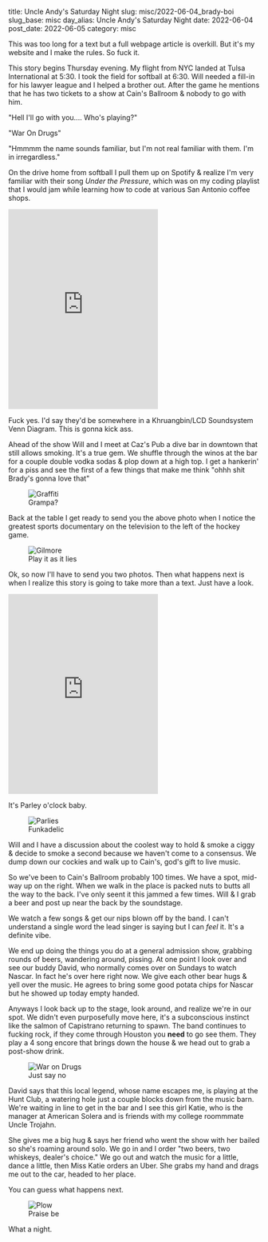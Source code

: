 title: Uncle Andy's Saturday Night
slug: misc/2022-06-04_brady-boi
slug_base: misc
day_alias: Uncle Andy's Saturday Night
date: 2022-06-04
post_date: 2022-06-05
category: misc

This was too long for a text but a full webpage article is overkill. But it's my
website and I make the rules. So fuck it.

This story begins Thursday evening. My flight from NYC landed at Tulsa
International at 5:30. I took the field for softball at 6:30. Will needed a
fill-in for his lawyer league and I helped a brother out. After the game he
mentions that he has two tickets to a show at Cain's Ballroom & nobody to go
with him.

"Hell I'll go with you.... Who's playing?"

"War On Drugs"

"Hmmmm the name sounds familiar, but I'm not real familiar with them. I'm in
irregardless."

On the drive home from softball I pull them up on Spotify & realize I'm very
familiar with their song *Under the Pressure*, which was on my coding playlist
that I would jam while learning how to code at various San Antonio coffee shops.

<iframe class="col-12 video-div" height="400" src="https://www.youtube.com/embed/vkLOg252KRE" title="YouTube video player" frameborder="0" allow="accelerometer; autoplay; clipboard-write; encrypted-media; gyroscope; picture-in-picture" allowfullscreen></iframe>

Fuck yes. I'd say they'd be somewhere in a Khruangbin/LCD Soundsystem Venn
Diagram. This is gonna kick ass.

Ahead of the show Will and I meet at Caz's Pub a dive bar in downtown that still
allows smoking. It's a true gem. We shuffle through the winos at the bar for a
couple double vodka sodas & plop down at a high top. I get a hankerin' for a
piss and see the first of a few things that make me think "ohhh shit Brady's
gonna love that"

<figure class="figure">
  <img class="figure-img img-fluid mt-2 rounded" src="/theme/images/misc/2022-06-04_brady-boi/graffiti.jpeg" alt="Graffiti">
	<figcaption class="figure-caption">Grampa?</figcaption>
</figure>

Back at the table I get ready to send you the above photo when I notice the
greatest sports documentary on the television to the left of the hockey game.

<figure class="figure">
  <img class="figure-img img-fluid mt-2 rounded" src="/theme/images/misc/2022-06-04_brady-boi/gilmore.jpeg" alt="Gilmore">
	<figcaption class="figure-caption">Play it as it lies</figcaption>
</figure>

Ok, so now I'll have to send you two photos. Then what happens next is when I
realize this story is going to take more than a text. Just have a look.

<iframe class="col-12 video-div" height="400" src="https://youtube.com/embed/Q8RV52k_njo" title="YouTube video player" frameborder="0" allow="accelerometer; autoplay; clipboard-write; encrypted-media; gyroscope; picture-in-picture" allowfullscreen></iframe>

It's Parley o'clock baby.

<figure class="figure">
  <img class="figure-img img-fluid mt-2 rounded" src="/theme/images/misc/2022-06-04_brady-boi/parlies.jpeg" alt="Parlies">
	<figcaption class="figure-caption">Funkadelic</figcaption>
</figure>

Will and I have a discussion about the coolest way to hold & smoke a ciggy &
decide to smoke a second because we haven't come to a consensus. We dump down
our cockies and walk up to Cain's, god's gift to live music.

So we've been to Cain's Ballroom probably 100 times. We have a spot, mid-way up on
the right. When we walk in the place is packed nuts to butts all the way to the
back. I've only seent it this jammed a few times. Will & I grab a beer and post
up near the back by the soundstage.

We watch a few songs & get our nips blown off by the band. I can't understand a
single word the lead singer is saying but I can *feel* it. It's a definite vibe.

We end up doing the things you do at a general admission show, grabbing rounds
of beers, wandering around, pissing. At one point I look over and see our buddy
David, who normally comes over on Sundays to watch Nascar. In fact he's over
here right now. We give each other bear hugs & yell over the music. He agrees to
bring some good potata chips for Nascar but he showed up today empty handed.

Anyways I look back up to the stage, look around, and realize we're in our spot.
We didn't even purposefully move here, it's a subconscious instinct like the
salmon of Capistrano
returning to spawn. The band continues to fucking rock, if
they come through Houston you **need** to go see them. They play a 4 song encore
that brings down the house & we head out to grab a post-show drink.

<figure class="figure">
  <img class="figure-img img-fluid mt-2 rounded" src="/theme/images/misc/2022-06-04_brady-boi/wod.jpeg" alt="War on Drugs">
	<figcaption class="figure-caption">Just say no</figcaption>
</figure>

David says that this local legend, whose name escapes me, is playing at the Hunt
Club, a watering hole just a couple blocks down from the music barn. We're
waiting in line to get in the bar and I see this girl Katie, who is the manager
at American Solera and is friends with my college roommmate Uncle Trojahn.

She gives me a big hug & says her friend who went the show with her bailed so
she's roaming around solo. We go in and I order "two beers, two whiskeys,
dealer's choice." We go out and watch the music for a little, dance a little,
then Miss Katie orders an Uber. She grabs my hand and drags me out to the car,
headed to her place.

You can guess what happens next.

<figure class="figure">
  <img class="figure-img img-fluid mt-2 rounded" src="/theme/images/misc/2022-06-04_brady-boi/plow.jpeg" alt="Plow">
	<figcaption class="figure-caption">Praise be</figcaption>
</figure>

What a night.